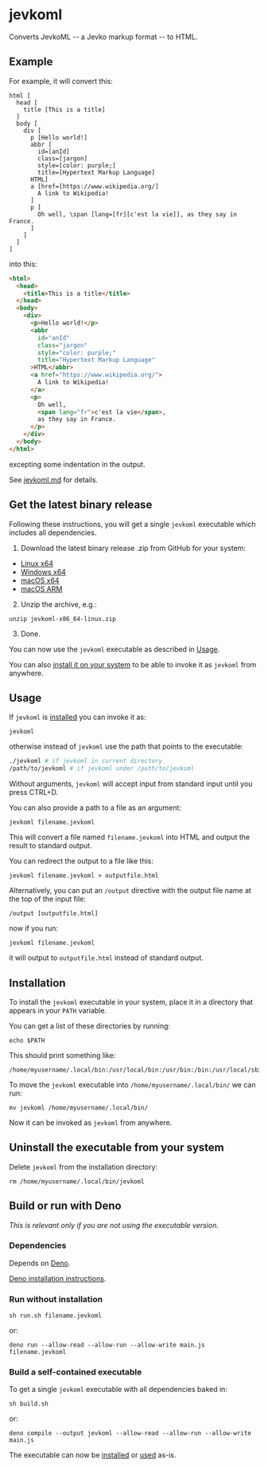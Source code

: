 # jevkoml

Converts JevkoML -- a Jevko markup format -- to HTML.

## Example

For example, it will convert this:

<!-- see a version with syntax highlighting (htmlpreview), get a syntax highlighting extension for visual studio code -->

```jevko
html [
  head [
    title [This is a title]
  ]
  body [
    div [
      p [Hello world!]
      abbr [
        id=[anId]
        class=[jargon]
        style=[color: purple;]
        title=[Hypertext Markup Language]
      HTML]
      a [href=[https://www.wikipedia.org/]
        A link to Wikipedia!
      ]
      p [
        Oh well, \span [lang=[fr][c'est la vie]], as they say in France.
      ]
    ]
  ]
]
```

into this:

```HTML
<html>
  <head>
    <title>This is a title</title>
  </head>
  <body>
    <div>
      <p>Hello world!</p>
      <abbr
        id="anId"
        class="jargon"
        style="color: purple;"
        title="Hypertext Markup Language"
      >HTML</abbr>
      <a href="https://www.wikipedia.org/">
        A link to Wikipedia!
      </a>
      <p>
        Oh well, 
        <span lang="fr">c'est la vie</span>, 
        as they say in France.
      </p>
    </div>
  </body>
</html>
```

excepting some indentation in the output.

See [jevkoml.md](jevkoml.md) for details.

## Get the latest binary release

Following these instructions, you will get a single `jevkoml` executable which includes all dependencies.

1. Download the latest binary release .zip from GitHub for your system:

* [Linux x64](https://github.com/jevko/jevkoml/releases/latest/download/jevkoml-linux-x64.zip)
* [Windows x64](https://github.com/jevko/jevkoml/releases/latest/download/jevkoml-windows-x64.zip)
* [macOS x64](https://github.com/jevko/jevkoml/releases/latest/download/jevkoml-macos-x64.zip)
* [macOS ARM](https://github.com/jevko/jevkoml/releases/latest/download/jevkoml-macos-arm.zip)

2. Unzip the archive, e.g.:

```
unzip jevkoml-x86_64-linux.zip
```

3. Done.

You can now use the `jevkoml` executable as described in [Usage](#usage).

You can also [install it on your system](#installation) to be able to invoke it as `jevkoml` from anywhere.

## Usage

If `jevkoml` is [installed](#installation) you can invoke it as:

```
jevkoml
```

otherwise instead of `jevkoml` use the path that points to the executable:

```bash
./jevkoml # if jevkoml in current directory
/path/to/jevkoml # if jevkoml under /path/to/jevkoml
```

Without arguments, `jevkoml` will accept input from standard input until you press CTRL+D.

<!-- todo?: mvp console highlighting? -->

You can also provide a path to a file as an argument:

<!-- get syntax highlighting for vscode -->

```
jevkoml filename.jevkoml
```

This will convert a file named `filename.jevkoml` into HTML and output the result to standard output.

You can redirect the output to a file like this:

```
jevkoml filename.jevkoml > outputfile.html
```

Alternatively, you can put an `/output` directive with the output file name at the top of the input file:

```
/output [outputfile.html]
```

now if you run:

```
jevkoml filename.jevkoml
```

it will output to `outputfile.html` instead of standard output.

## Installation

To install the `jevkoml` executable in your system, place it in a directory that appears in your `PATH` variable.

You can get a list of these directories by running:

```
echo $PATH
```

This should print something like:

```
/home/myusername/.local/bin:/usr/local/bin:/usr/bin:/bin:/usr/local/sbin
```

To move the `jevkoml` executable into `/home/myusername/.local/bin/` we can run:

```
mv jevkoml /home/myusername/.local/bin/
```

Now it can be invoked as `jevkoml` from anywhere.

## Uninstall the executable from your system

Delete `jevkoml` from the installation directory:

```
rm /home/myusername/.local/bin/jevkoml
```

## Build or run with Deno

*This is relevant only if you are not using the executable version.*

### Dependencies

Depends on [Deno](https://deno.land/). 

[Deno installation instructions](https://deno.land/manual@v1.28.1/getting_started/installation).

### Run without installation

```
sh run.sh filename.jevkoml
```

or:

```
deno run --allow-read --allow-run --allow-write main.js filename.jevkoml
```

### Build a self-contained executable

To get a single `jevkoml` executable with all dependencies baked in:

```
sh build.sh
```

or:

```
deno compile --output jevkoml --allow-read --allow-run --allow-write main.js
```

The executable can now be [installed](#installation) or [used](#usage) as-is.
